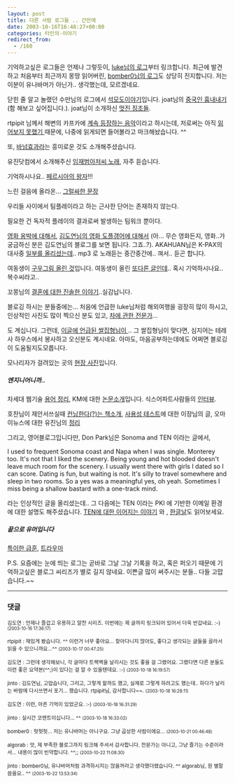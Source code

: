 ```yaml
---
layout: post
title: 다른 사람 로그들 .. 간만에
date: 2003-10-16T16:48:27+00:00
categories: 타인의-이야기
redirect_from:
  - /160
---
```


기억하고싶은 로그들은 언제나 그렇듯이, <a href="http://cyana.cafe24.com/rtbc/archives/000150.html" target="bb">luke님의 로그</a>부터 링크합니다. 최근에 발견하고 처음부터 최근까지 몽땅 읽어버린, <a href="http://bomber0.byus.net/archives/000099.html" target="bb">bomber0님의 로그</a>도 상당히 진지합니다. 저는 이분이 유나바머가 아닌가.. 생각했는데, 모르겠네요.

닫힌 줄 알고 놀랬던 수만님의 로그에서 <a href="http://www.sumanpark.com/2003_10_01_suman_arc.html#106589024385413585" target="bb">석모도이야기</a>입니다. joat님의 <a href="http://joat.cafe24.com/blog/archives/000880.html" target="bb">중국인 흉내내기</a> (함 해보고 싶어집니다.). joat님이 소개하신 <a href="http://joat.cafe24.com/blog/archives/000880.html" target="bb">멋진 징조들</a>.

rtpipit 님께서 해변의 카프카에 <a href="http://rtpipit.zim.to/blog/more.php?id=87_0_1_0_M" target="bb">계속 등장하는 음악</a>이라고 하시는데, 저로써는 아직 <a href="/152" target="bb">읽어보지 못했기 </a>때문에, 나중에 읽게되면 들어볼라고 마크해놨습니다. ^^

또, <a href="http://joat.cafe24.com/blog/archives/000900.html" target="bb">바넘효과라</a>는 흥미로운 것도 소개해주셨습니다.

유진닷컴에서 소개해주신 <a href="http://www.youzin.com/blog/archives/000108.html" target="bb">임재범아저씨 노래</a>, 자주 듣습니다.

기억하시나요.. <a href="http://www.xecode.com/blog/archives/2003/10/20031007_000267.html" target="bb">페르시아의 왕자</a>!!!

느린 걸음에 올라온... <a href="http://slowstep.org/blog/index.php?id=P330">그럴싸한 문장</a>

우리들 사이에서 팀플레이라고 하는 근사한 단어는 존재하지 않는다.

필요한 건 독자적 플레이의 결과로써 발생하는 팀워크 뿐이다.

<a href="http://cobba.cafe24.com/000327.html" target="bb">영화 옹박에 대해서</a>, <a href="http://www.mithrandir.co.kr/mt/archives/2003/10/20031015_000206.html" target="bb">김도연님의 영화 도플갱어에 대해서</a> (아... 무슨 영화든지, 영화..가 궁금하신 분은 김도연님의 블로그를 보면 됩니다. 그죠..?). AKAHUAN님은 K-PAX의 대사중 <a href="http://akahuan.cafe24.com/archives/2003/10/20031009_000584.html" target="bb">일부를 올리셨는데</a>.. mp3 로 노래듣는 중간중간에.. 껴서.. 듣곤 합니다.

여동생이 <a href="http://naushika.egloos.com/61676" target="bb">구우그림 올린 것</a>입니다. 여동생이 올린 <a href="http://naushika.egloos.com/66927" target="bb">또다른 글인데</a>.. 혹시 기억하시나요.. 복수씨라고..

꼬몽님의 <a href="http://ggomong.cafe24.com/archives/000016.html" target="bb">결혼에 대한 진솔한 이야기</a>..실감납니다.

블로깅 하시는 분들중에는... 처음에 언급한 luke님처럼 해외여행을 굉장히 많이 하시고, 인상적인 사진도 많이 찍으신 분도 있고, <a href="http://home.postech.ac.kr/~algorab/blog/archives/000078.html" target="bb">차에 관한 전문가</a>...

도 계십니다. 그런데, <a href="http://yoolyool.x-y.net/cgi-bin/archives/000154.html" target="bb">이글에 언급된 쌀집형님이 </a>.. 그 쌀집형님이 맞다면, 심지어는 테레사 하우스에서 봉사하고 오신분도 계시네요. 아마도, 마음공부하는데에도 어쩌면 블로깅이 도움될지도모릅니다.

모나리자가 걸려있는 곳의 <a href="http://zodiac47.egloos.com/64672" target="bb">현장 사진</a>입니다.

<h5>엔지니어니까..</h5>

차세대 웹기술 <a href="http://blog.webservices.or.kr/hollobit/archives/000174.html" target="bb">용어 정리</a>, KM에 대한 <a href="http://blog.webservices.or.kr/hollobit/archives/000181.html" target="bb">논문소개</a>입니다. 식스어파트사람들의 <a href="http://hochan.net/archives/2003/10/09@09:32AM.html" target="bb">인터뷰</a>.

호찬님이 제안서쓰실때 <a href="http://hochan.net/archives/2003/10/13@09:41AM.html" target="bb">컨닝한다(?)는 책소개</a>, <a href="http://ejang.new21.org/blog/b2/index.php?p=870&amp;c=1" target="bb">사용성 테스트</a>에 대한 이장님의 글, 오마이뉴스에 대한 유진님의 <a href="http://www.youzin.com/blog/archives/000119.html" target="bb">정리</a>

그리고, 영어블로그입니다만, Don Park님은 Sonoma and TEN 이라는 글에서,

I used to frequent Sonoma coast and Napa when I was single. Monterey too. It's not that I liked the scenery. Being young and hot blooded doesn't leave much room for the scenery. I usually went there with girls I dated so I can score. Dating is fun, but waiting is not. It's silly to travel somewhere and sleep in two rooms. So a yes was a meaningful yes, oh yeah. Sometimes I miss being a shallow bastard with a one-track mind.

라는 인상적인 글을 올리셨는데.. 그 다음에는 TEN 이라는 PKI 에 기반한 이메일 환경에 대한 설명도 해주셨습니다. <a href="http://www.docuverse.com/blog/donpark/2003/10/13.html#a971" target="bb">TEN에 대한 이어지는 이야기</a> 와 , <a href="http://www.docuverse.com/blog/donpark/2003/10/10.html#a968" target="bb">한글날</a>도 읽어보세요.

<h5>끝으로 유머입니다</h5>

<a href="http://www.redwolf.pe.kr/myweblog/archives/000206.html" target="bb">특이한 급훈</a>, <a href="http://www.mithrandir.co.kr/mt/archives/2003/10/20031013_000194.html" target="bb">트라우마</a>

P.S. 요즘에는 눈에 띄는 로그는 곧바로 그날 그날 기록을 하고, 혹은 퍼오기 때문에 기억하고싶은 블로그 씨리즈가 별로 길지 않네요. 이쁜글 많이 써주시는 분들.. 다들 고맙습니다.~~

* * *

### 댓글



<!--- cmt:333 --->
<!--- mail: --->
<!--- parent:0 --->

<small class=comment>김도연 : 언제나 즐겁고 유용하고 알찬 시리즈. 이번에는 제 글까지 링크되어 있어서 더욱 반갑네요. :-) <small>(2003-10-16 17:36:17)</small></small>


<!--- cmt:334 --->
<!--- mail: --->
<!--- parent:0 --->

<small class=comment>rtpipit : 재밌게 봤습니다. ^^ 이런거 너무 좋아요... 찾아다니지 않아도, 좋다고 생각되는 글들을 골라서 읽을 수 있으니까요...^^ <small>(2003-10-17 00:47:25)</small></small>


<!--- cmt:335 --->
<!--- mail: --->
<!--- parent:0 --->

<small class=comment>김도연 : 그런데 생각해보니, 각 글마다 트랙백을 날리시는 것도 좋을 걸 그랬어요. 그랬다면 다른 분들도 이런 좋은 요약본(^^;)이 있다는 걸 알 수 있을텐데요. :-) <small>(2003-10-18 16:19:57)</small></small>


<!--- cmt:336 --->
<!--- mail: --->
<!--- parent:0 --->

<small class=comment>jinto : 김도연님, 고맙습니다, 그리고, 그렇게 할까도 했고, 실제로 그렇게 하려고도 했는데.. 하다가 날리는 바람에 다시쓰면서 포기... 했습니다.  rtpipit님, 감사합니다~~. <small>(2003-10-18 16:28:11)</small></small>


<!--- cmt:337 --->
<!--- mail: --->
<!--- parent:0 --->

<small class=comment>김도연 : 이런, 아픈 기억이 있었군요. :-) <small>(2003-10-18 16:31:29)</small></small>


<!--- cmt:338 --->
<!--- mail: --->
<!--- parent:0 --->

<small class=comment>jinto : 실시간 코멘트이십니다... ^^ <small>(2003-10-18 16:33:02)</small></small>


<!--- cmt:339 --->
<!--- mail: --->
<!--- parent:0 --->

<small class=comment>bomber0 : 헛헛헛... 저는 유나바머는 아니구요. 그냥 곱상한 사람이에요... <small>(2003-10-21 00:46:48)</small></small>


<!--- cmt:340 --->
<!--- mail: --->
<!--- parent:0 --->

<small class=comment>algorab : 앗, 제 부족한 블로그까지 링크해 주셔서 감사합니다.  전문가는 아니고, 그냥 즐기는 수준이라서... 내용이 많이 빈약합니다. ^^;; <small>(2003-10-22 11:08:30)</small></small>


<!--- cmt:341 --->
<!--- mail: --->
<!--- parent:0 --->

<small class=comment>jinto : bomber0님, 유나바머처럼 과격하시지는 않을꺼라고 생각했더랬습니다. ^^ algorab님, 원 별말씀을요.. ^^ <small>(2003-10-22 13:53:34)</small></small>

